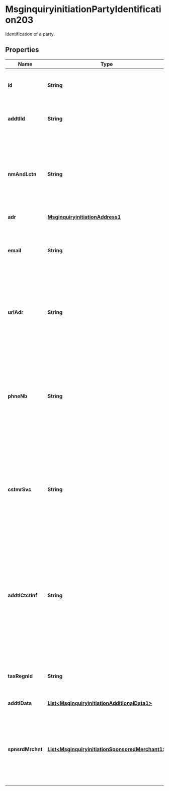 

# MsginquiryinitiationPartyIdentification203

Identification of a party.

## Properties

| Name | Type | Description | Notes |
|------------ | ------------- | ------------- | -------------|
|**id** | **String** | Identification of the acceptor. ISO 8583 bit 42 |  [optional] |
|**addtlId** | **String** | Additional identification assigned by an agent to an acceptor. |  [optional] |
|**nmAndLctn** | **String** | Name and location of acceptor.  ISO 8583:87/93 bit 43 &amp; 8583:2003 bit 43-71 (when used for Acceptor name and location) |  [optional] |
|**adr** | [**MsginquiryinitiationAddress1**](MsginquiryinitiationAddress1.md) |  |  [optional] |
|**email** | **String** | Electronic mail address.  ISO 8583:2003 bit 43-71 (when used for Acceptor email address) |  [optional] |
|**urlAdr** | **String** | Universal Resource Locator (URL) address.  ISO 8583:2003 bit 43-71 (when used for Acceptor URL) |  [optional] |
|**phneNb** | **String** | Collection of information that identifies  a phone number as defined by telecom services.  ISO 8583:2003 bit 43-71 (when used for Acceptor phone number) |  [optional] |
|**cstmrSvc** | **String** | Phone number of the customer service.  ISO 8583:2003 bit 43-71 (when used for Acceptor customer service phone number) |  [optional] |
|**addtlCtctInf** | **String** | Additional information used to facilitate contact with the card acceptor, for instance sales agent name, dispute manager name.  ISO 8583:2003 bit 43-71 (when used for Acceptor additional contact information) |  [optional] |
|**taxRegnId** | **String** | Identification of a party by its tax registration number. |  [optional] |
|**addtlData** | [**List&lt;MsginquiryinitiationAdditionalData1&gt;**](MsginquiryinitiationAdditionalData1.md) | Contains additional data. |  [optional] |
|**spnsrdMrchnt** | [**List&lt;MsginquiryinitiationSponsoredMerchant1&gt;**](MsginquiryinitiationSponsoredMerchant1.md) | Sponsored merchant is a merchant that uses the payment services of another entity that acts as the card acceptor. |  [optional] |




